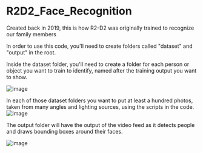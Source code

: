 # R2D2_Face_Recognition
Created back in 2019, this is how R2-D2 was originally trained to recognize our family members

In order to use this code, you'll need to create folders called "dataset" and "output" in the root.  

Inside the dataset folder, you'll need to create a folder for each person or object you want to train to identify, named after the training output you want to show.  

![image](https://github.com/rcorvus/R2D2_Face_Recognition/assets/5025458/948a7bac-82d9-41a9-a3f0-aa792e58be4d)

In each of those dataset folders you want to put at least a hundred photos, taken from many angles and lighting sources, using the scripts in the code.
![image](https://github.com/rcorvus/R2D2_Face_Recognition/assets/5025458/3ea900ea-190b-49f1-b4ec-51c9a04a966f)


The output folder will have the output of the video feed as it detects people and draws bounding boxes around their faces.

![image](https://github.com/rcorvus/R2D2_Face_Recognition/assets/5025458/3456c1d9-a2f8-41ce-8359-9c906fb1793a)

